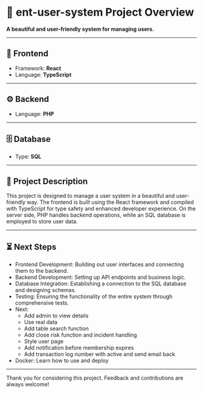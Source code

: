 # 🌟 ent-user-system Project Overview

**A beautiful and user-friendly system for managing users.**

---

## 🎨 Frontend

* Framework: **React**
* Language: **TypeScript**

---

## ⚙️ Backend

* Language: **PHP**

---

## 🗄️ Database

* Type: **SQL**

---

## 📖 Project Description

This project is designed to manage a user system in a beautiful and user-friendly way. The frontend is built using the React framework and compiled with TypeScript for type safety and enhanced developer experience. On the server side, PHP handles backend operations, while an SQL database is employed to store user data.

---

## ⏳ Next Steps

* Frontend Development: Building out user interfaces and connecting them to the backend.
* Backend Development: Setting up API endpoints and business logic.
* Database Integration: Establishing a connection to the SQL database and designing schemas.
* Testing: Ensuring the functionality of the entire system through comprehensive tests.
* Next:
    * Add admin to view details
    * Use real data
    * Add table search function
    * Add close risk function and incident handling
    * Style user page
    * Add notification before membership expires
    * Add transaction log number with active and send email back
* Docker: Learn how to use and deploy

---

Thank you for considering this project. Feedback and contributions are always welcome!

